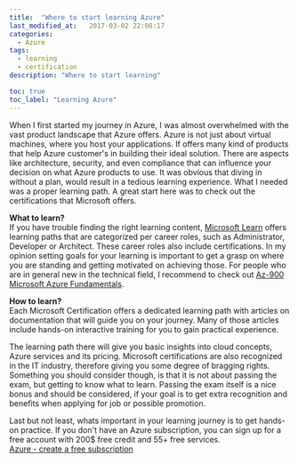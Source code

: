 ```yaml
---
title:  "Where to start learning Azure"
last_modified_at:   2017-03-02 22:08:17
categories: 
  - Azure
tags:
  - learning
  - certification
description: "Where to start learning"

toc: true
toc_label: "Learning Azure"
---
```


When I first started my journey in Azure, I was almost overwhelmed with the vast product landscape that Azure offers. Azure is not just about virtual machines, where you host your applications. If offers many kind of products that help Azure customer's in building their ideal solution. There are aspects like architecture, security, and even compliance that can influence your decision on what Azure products to use. 
It was obvious that diving in without a plan, would result in a tedious learning experience. What I needed was a proper learning path. A great start here was to check out the certifications that Microsoft offers.

**What to learn?**   
If you have trouble finding the right learning content, [Microsoft Learn](https://learn.microsoft.com/en-us/training/career-paths/) offers learning paths that are categorized per career roles, such as Administrator, Developer or Architect. These career roles also include certifications. In my opinion setting goals for your learning is important to get a grasp on where you are standing and getting motivated on achieving those. For people who are in general new in the technical field, I recommend to check out [Az-900 Microsoft Azure Fundamentals](https://learn.microsoft.com/de-de/certifications/azure-fundamentals/?WT.mc_id=modinfra-10582-thmaure). 
<!-- image-01 -->
<!-- linking into "why you should get certified -->

**How to learn?**    
Each Microsoft Certification offers a dedicated learning path with articles on documentation that will guide you on your journey. Many of those articles include hands-on interactive training for you to gain practical experience.

The learning path there will give you basic insights into cloud concepts, Azure services and its pricing. Microsoft certifications are also recognized in the IT industry, therefore giving you some degree of bragging rights. Something you should consider though, is that it is not about passing the exam, but getting to know what to learn. Passing the exam itself is a nice bonus and should be considered, if your goal is to get extra recognition and benefits when applying for job or possible promotion. 


Last but not least, whats important in your learning journey is to get hands-on practice. If you don't have an Azure subscription, you can sign up for a free account with 200$ free credit and 55+ free services.  
[Azure - create a free subscription](https://azure.microsoft.com/en-in/free/)

